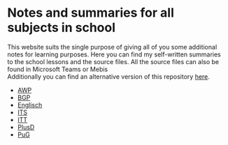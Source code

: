 # **Notes and summaries for all subjects in school**

This website suits the single purpose of giving all of you some additional notes for learning purposes.
Here you can find my self-written summaries to the school lessons and the source files. All the source files can also be found in Microsoft Teams or Mebis<br>
Additionally you can find an alternative version of this repository [here](https://myLogic207.github.io).

- [AWP](/AWP)
- [BGP](/BGP)
- [Englisch](/Englisch)
- [ITS](/ITS)
- [ITT](/ITT)
- [PlusD](/PlusD)
- [PuG](/PuG)
